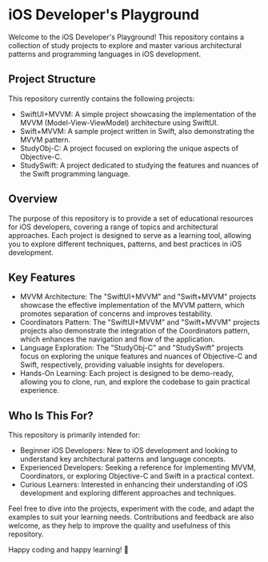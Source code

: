 # iOS Developer's Playground
Welcome to the iOS Developer's Playground! This repository contains a collection of study projects to explore and master various architectural patterns and programming languages in iOS development.

## Project Structure
This repository currently contains the following projects:
- SwiftUI+MVVM: A simple project showcasing the implementation of the MVVM (Model-View-ViewModel) architecture using SwiftUI.
- Swift+MVVM: A sample project written in Swift, also demonstrating the MVVM pattern.
- StudyObj-C: A project focused on exploring the unique aspects of Objective-C.
- StudySwift: A project dedicated to studying the features and nuances of the Swift programming language.

## Overview
The purpose of this repository is to provide a set of educational resources for iOS developers, covering a range of topics and architectural approaches. Each project is designed to serve as a learning tool, allowing you to explore different techniques, patterns, and best practices in iOS development.

## Key Features
- MVVM Architecture: The "SwiftUI+MVVM" and "Swift+MVVM" projects showcase the effective implementation of the MVVM pattern, which promotes separation of concerns and improves testability.
- Coordinators Pattern: The "SwiftUI+MVVM" and "Swift+MVVM" projects projects also demonstrate the integration of the Coordinators pattern, which enhances the navigation and flow of the application.
- Language Exploration: The "StudyObj-C" and "StudySwift" projects focus on exploring the unique features and nuances of Objective-C and Swift, respectively, providing valuable insights for developers.
- Hands-On Learning: Each project is designed to be demo-ready, allowing you to clone, run, and explore the codebase to gain practical experience.

## Who Is This For?
This repository is primarily intended for:
- Beginner iOS Developers: New to iOS development and looking to understand key architectural patterns and language concepts.
- Experienced Developers: Seeking a reference for implementing MVVM, Coordinators, or exploring Objective-C and Swift in a practical context.
- Curious Learners: Interested in enhancing their understanding of iOS development and exploring different approaches and techniques.

Feel free to dive into the projects, experiment with the code, and adapt the examples to suit your learning needs. Contributions and feedback are also welcome, as they help to improve the quality and usefulness of this repository.

Happy coding and happy learning! 🚀
